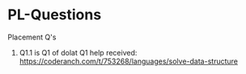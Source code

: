 # PL-Questions
Placement Q's
1. Q1.1 is Q1 of dolat Q1
help received: https://coderanch.com/t/753268/languages/solve-data-structure
